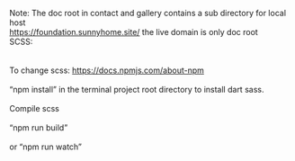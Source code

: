 Note: The doc root in contact and gallery contains a sub directory for local host 
<br>
https://foundation.sunnyhome.site/ the live domain is only doc root
<br>
SCSS:
<br>
<br>
<br>
To change scss: https://docs.npmjs.com/about-npm 
<br>
<br>
“npm install” in the terminal project root directory to install dart sass.
<br>
<br>
Compile scss
<br>
<br>
“npm run build”
<br>
<br>
or “npm run watch”
